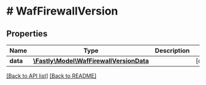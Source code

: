 # # WafFirewallVersion

## Properties

Name | Type | Description | Notes
------------ | ------------- | ------------- | -------------
**data** | [**\Fastly\Model\WafFirewallVersionData**](WafFirewallVersionData.md) |  | [optional]

[[Back to API list]](../../README.md#endpoints) [[Back to README]](../../README.md)
